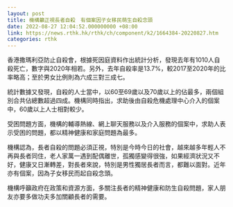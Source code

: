 ```yaml
---
layout: post
title: 機構籲正視長者自殺　有個案因子女移民萌生自殺念頭
date: 2022-08-27 12:04:52.000000000 +08:00
link: https://news.rthk.hk/rthk/ch/component/k2/1664384-20220827.htm
categories: rthk
---
```


香港撒瑪利亞防止自殺會，根據死因庭資料作出統計分析，發現去年有1010人自殺死亡，數字與2020年相若。另外，去年自殺率是13.7%，較2017至2020年的比率略高；至於男女比例則為六成三對三成七。

統計數據又發現，自殺的人士當中，以60至69歲以及70歲以上的佔最多，兩個組別合共佔總數超過四成。機構同時指出，求助後由自殺危機處理中心介入的個案中，60歲以上人士相對較少。

受困問題方面，機構的輔導熱線、網上聊天服務以及介入服務的個案中，求助人表示受困的問題，都以精神健康和家庭問題為最多。

機構認為，長者自殺的問題必須正視，特別是今時今日的社會，越來越多年輕人不再與長者同住，老人家萬一遇到配偶離世，孤獨感變得很強，如果經濟狀況又不好，健康又日漸轉差，對長者來說，特別是男性獨居長者而言，都難以面對。近年亦有個案，因為子女移民而起自殺念頭。

機構呼籲政府在政策和資源方面，多關注長者的精神健康和防生自殺問題，家人朋友亦要多做功夫多加關顧長者的需要。
